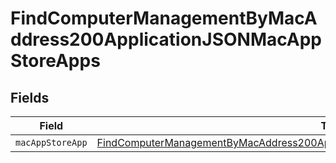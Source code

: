 # FindComputerManagementByMacAddress200ApplicationJSONMacAppStoreApps


## Fields

| Field                                                                                                                                                                                             | Type                                                                                                                                                                                              | Required                                                                                                                                                                                          | Description                                                                                                                                                                                       |
| ------------------------------------------------------------------------------------------------------------------------------------------------------------------------------------------------- | ------------------------------------------------------------------------------------------------------------------------------------------------------------------------------------------------- | ------------------------------------------------------------------------------------------------------------------------------------------------------------------------------------------------- | ------------------------------------------------------------------------------------------------------------------------------------------------------------------------------------------------- |
| `macAppStoreApp`                                                                                                                                                                                  | [FindComputerManagementByMacAddress200ApplicationJSONMacAppStoreAppsMacAppStoreApp](../../models/operations/findcomputermanagementbymacaddress200applicationjsonmacappstoreappsmacappstoreapp.md) | :heavy_minus_sign:                                                                                                                                                                                | N/A                                                                                                                                                                                               |